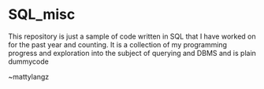 # SQL_misc
This repository is just a sample of code written in SQL that I have worked on for the past year and counting.
It is a collection of my programming progress and exploration into the subject of querying and DBMS and is plain dummycode


~mattylangz
